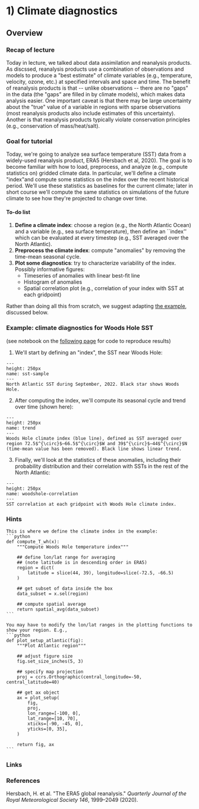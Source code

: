 # 1) Climate diagnostics 

## Overview

### Recap of lecture
Today in lecture, we talked about data assimilation and reanalysis products. As discssed, reanalysis products use a combination of observations and models to produce a "best estimate" of climate variables (e.g., temperature, velocity, ozone, etc.) at specified intervals and space and time. The benefit of reanalysis products is that -- unlike observations -- there are no "gaps" in the data (the "gaps" are filled in by climate models), which makes data analysis easier. One important caveat is that there may be large uncertainty about the "true" value of a variable in regions with sparse observations (most reanalysis products also include estimates of this uncertainty). Another is that reanalysis products typically violate conservation principles (e.g., conservation of mass/heat/salt).

### Goal for tutorial 
Today, we're going to analyze sea surface temperature (SST) data from a widely-used reanalysis product, ERA5 (Hersbach et al, 2020). The goal is to become familiar with how to load, preprocess, and analyze (e.g., compute statistics on) gridded climate data. In particular, we'll define a climate "index"and compute some statistics on the index over the recent historical period. We'll use these statistics as baselines for the current climate; later in short course we'll compute the same statistics on simulations of the future climate to see how they're projected to change over time.

#### To-do list
1. **Define a climate index**: choose a region (e.g., the North Atlantic Ocean) and a variable (e.g., sea surface temperature), then define an ``index'' which can be evaluated at every timestep (e.g., SST averaged over the North Atlantic).
2. **Preprocess the climate index**: compute "anomalies" by removing the time-mean seasonal cycle.
3. **Plot some diagnostics**: try to characterize variability of the index. Possibly informative figures:
    * Timeseries of anomalies with linear best-fit line
    * Histogram of anomalies
    * Spatial correlation plot (e.g., correlation of your index with SST at each gridpoint)

Rather than doing all this from scratch, we suggest adapting [the example](./example.ipynb), discussed below.

### Example: climate diagnostics for Woods Hole SST
(see notebook on the [following page](example.ipynb) for code to reproduce results)  
1. We'll start by defining an "index", the SST near Woods Hole:
```{figure} figs/sst-sample.svg
---
height: 250px
name: sst-sample 
---
North Atlantic SST during September, 2022. Black star shows Woods Hole.
```

2. After computing the index, we'll compute its seasonal cycle and trend over time (shown here):
```{figure} figs/trend.svg
---
height: 250px
name: trend 
---
Woods Hole climate index (blue line), defined as SST averaged over region 72.5$^{\circ}$–66.5$^{\circ}$W and 39$^{\circ}$–44$^{\circ}$N (time-mean value has been removed). Black line shows linear trend. 
```


3. Finally, we'll look at the statistics of these anomalies, including their probability distribution and their correlation with SSTs in the rest of the North Atlantic:
```{figure} figs/spatial-correlation.svg
---
height: 250px
name: woodshole-correlation
---
SST correlation at each gridpoint with Woods Hole climate index.
```


### Hints
````{dropdown} Defining a climate index
This is where we define the climate index in the example:
```python
def compute_T_wh(x):
    """Compute Woods Hole temperature index"""

    ## define lon/lat range for averaging
    ## (note latitude is in descending order in ERA5)
    region = dict(
        latitude = slice(44, 39), longitude=slice(-72.5, -66.5)
    ) 

    ## get subset of data inside the box
    data_subset = x.sel(region)

    ## compute spatial average
    return spatial_avg(data_subset)
```
````

````{dropdown} Spatial plots
You may have to modify the lon/lat ranges in the plotting functions to show your region. E.g., 
```python
def plot_setup_atlantic(fig):
    """Plot Atlantic region"""

    ## adjust figure size
    fig.set_size_inches(5, 3)

    ## specify map projection
    proj = ccrs.Orthographic(central_longitude=-50, central_latitude=40)

    ## get ax object
    ax = plot_setup(
        fig,
        proj,
        lon_range=[-100, 0],
        lat_range=[10, 70],
        xticks=[-90, -45, 0],
        yticks=[0, 35],
    )

    return fig, ax
```
````

### Links



### References
Hersbach, H. et al. "The ERA5 global reanalysis." *Quarterly Journal of the Royal Meteorological Society 146*, 1999–2049 (2020).



```{tableofcontents}
```


